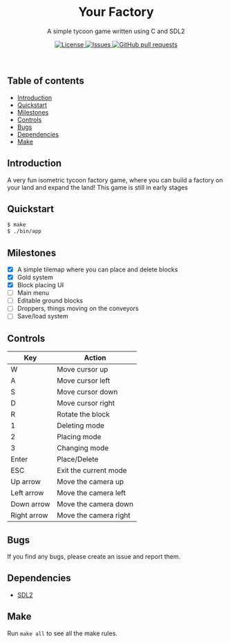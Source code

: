 <p align="center">
	<h1 align="center">Your Factory</h2>
	<p align="center">A simple tycoon game written using C and SDL2</p>
</p>
<p align="center">
	<a href="./LICENSE">
		<img alt="License" src="https://img.shields.io/badge/license-GPL-blue?color=7aca00"/>
	</a>
	<a href="https://github.com/LordOfTrident/your-factory/issues">
		<img alt="Issues" src="https://img.shields.io/github/issues/LordOfTrident/your-factory?color=0088ff"/>
	</a>
	<a href="https://github.com/LordOfTrident/your-factory/pulls">
		<img alt="GitHub pull requests" src="https://img.shields.io/github/issues-pr/LordOfTrident/your-factory?color=0088ff"/>
	</a>
	<br><br><br>
<!--	<img width="450px" src="res/clip.gif"/> -->
</p>

## Table of contents
* [Introduction](#introduction)
* [Quickstart](#quickstart)
* [Milestones](#milestones)
* [Controls](#controls)
* [Bugs](#bugs)
* [Dependencies](#dependencies)
* [Make](#make)

## Introduction
A very fun isometric tycoon factory game, where you can build a factory on your land and expand the
land! This game is still in early stages

## Quickstart
```sh
$ make
$ ./bin/app
```

## Milestones
- [X] A simple tilemap where you can place and delete blocks
- [X] Gold system
- [X] Block placing UI
- [ ] Main menu
- [ ] Editable ground blocks
- [ ] Droppers, things moving on the conveyors
- [ ] Save/load system

## Controls
| Key         | Action                |
| ----------- | --------------------- |
| W           | Move cursor up        |
| A           | Move cursor left      |
| S           | Move cursor down      |
| D           | Move cursor right     |
| R           | Rotate the block      |
| 1           | Deleting mode         |
| 2           | Placing mode          |
| 3           | Changing mode         |
| Enter       | Place/Delete          |
| ESC         | Exit the current mode |
| Up arrow    | Move the camera up    |
| Left arrow  | Move the camera left  |
| Down arrow  | Move the camera down  |
| Right arrow | Move the camera right |

## Bugs
If you find any bugs, please create an issue and report them.

## Dependencies
- [SDL2](https://www.libsdl.org/)

## Make
Run `make all` to see all the make rules.
